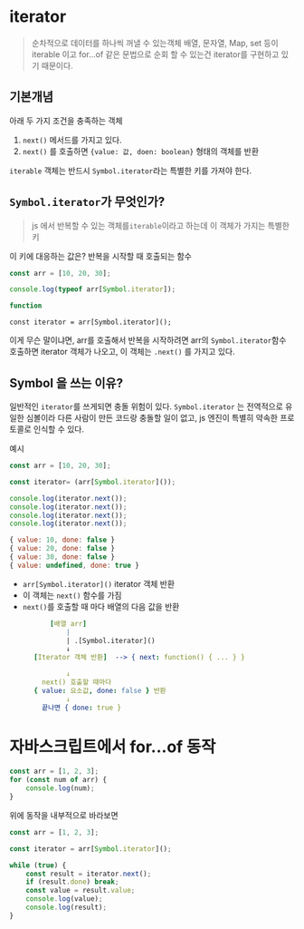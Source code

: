 # iterator
> 순차적으로 데이터를 하나씩 꺼낼 수 있는객체
> 배열, 문자열, Map, set 등이 iterable 이고
> for...of 같은 문법으로 순회 할 수 있는건 iterator를 구현하고 있기 때문이다.

## 기본개념
아래 두 가지 조건을 충족하는 객체
1. `next()` 메서드를 가지고 있다.
2. `next()`
를 호출하면 `{value: 값, doen: boolean}` 형태의 객체를 반환

`iterable` 객체는 반드시 `Symbol.iterator`라는 특별한 키를 가져야 한다.

## `Symbol.iterator`가 무엇인가?
> js 에서 반복할 수 있는 객체를`iterable`이라고 하는데 이 객체가 가지는 특별한 키

이 키에 대응하는 값은?
반복을 시작할 때 호출되는 함수

```js
const arr = [10, 20, 30];

console.log(typeof arr[Symbol.iterator]);

function
```

`const iterator = arr[Symbol.iterator]();`

이게 무슨 말이냐면, arr를 호출해서 반복을 시작하려면 arr의 `Symbol.iterator`함수 호출하면 iterator 객체가 나오고, 이 객체는 `.next()` 를 가지고 있다.

## Symbol 을 쓰는 이유?
일반적인 `iterator`를 쓰게되면 충돌 위험이 있다.
`Symbol.iterator` 는 전역적으로 유일한 심볼이라 다른 사람이 만든 코드랑 충돌할 일이 없고, js 엔진이 특별히 약속한 프로토콜로 인식할 수 있다.

예시
```js
const arr = [10, 20, 30];

const iterator= (arr[Symbol.iterator]());

console.log(iterator.next());
console.log(iterator.next());
console.log(iterator.next());
console.log(iterator.next());

{ value: 10, done: false }
{ value: 20, done: false }
{ value: 30, done: false }
{ value: undefined, done: true }
```
- `arr[Symbol.iterator]()` iterator 객체 반환
- 이 객체는 `next()` 함수를 가짐
- `next()`를 호출할 때 마다 배열의 다음 값을 반환

```yaml
          [배열 arr]
              |
              | .[Symbol.iterator]()
              ↓
      [Iterator 객체 반환]  --> { next: function() { ... } }

              ↓
        next() 호출할 때마다
      { value: 요소값, done: false } 반환
              ↓
        끝나면 { done: true }
```

# 자바스크립트에서 for...of 동작
```js
const arr = [1, 2, 3];
for (const num of arr) {
    console.log(num);
}
```

위에 동작을 내부적으로 바라보면
```js
const arr = [1, 2, 3];

const iterator = arr[Symbol.iterator]();

while (true) {
    const result = iterator.next();
    if (result.done) break;
    const value = result.value;
    console.log(value);
    console.log(result);
}
```